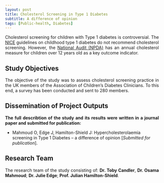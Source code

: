 ```yaml
---
layout: post
title: Cholesterol Screening in Type 1 Diabetes
subtitle: A difference of opinion
tags: [Public-health, Diabetes]
---
```

<p align="justify">
Cholesterol screening for children with Type 1 diabetes is controversial. The <a href="https://www.nice.org.uk/" target="_blank">NICE</a> guidelines on childhood type 1 diabetes do not recommend cholesterol screening.  However, the <a href="http://www.rcpch.ac.uk/national-paediatric-diabetes-audit-npda" target="_blank">National Audit (NPDA)</a> has an annual cholesterol measure for children over 12 years old as a key outcome indicator.
</p>

## Study Objectives
<p align="justify">
The objective of the study was to assess cholesterol screening practice in the UK members of the Association of Children’s Diabetes Clinicians. To this end, a survey has been conducted and sent to 280 members.
</p>

## Dissemination of Project Outputs
<p align="justify">
<strong>The full describtion of the study and its results were written in a journal paper and submitted for publication:</strong>
<br>
<ul>
<li><Candler T, strong>Mahmoud O</strong>, Edge J, Hamilton-Shield J: Hypercholesterolaemia screening in Type 1 Diabetes – a difference of opinion [<em>Submitted for publication</em>].</li>
</ul>
</p>

## Research Team
<p align="justify">
The research team of the study consisting of: <strong>Dr. Toby Candler</strong>, <strong>Dr. Osama Mahmoud</strong>; <strong>Dr. Julie Edge</strong>; <strong>Prof. Julian Hamilton-Shield</strong>.
</p>